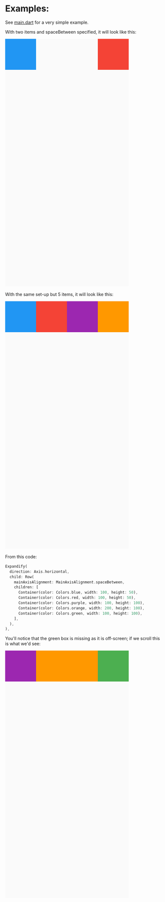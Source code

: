 # Examples:

See [main.dart](lib/main.dart) for a very simple example.

With two items and spaceBetween specified, it will look like this:

![Shows usage of expandify with items not taking the whole width. They are at each side of the viewport.](https://github.com/rmtmckenzie/expandify/raw/main/test/goldens/two_horizontal.png "Two Boxes Horizontal")

With the same set-up but 5 items, it will look like this:

![Shows usage of expandify with items taking the whole width. They aligned left-to-right with no space between.](https://github.com/rmtmckenzie/expandify/raw/main/test/goldens/five_horizontal.png "Five Boxes Horizontal")

From this code:

```dart
Expandify(
  direction: Axis.horizontal,
  child: Row(
    mainAxisAlignment: MainAxisAlignment.spaceBetween,
    children: [
      Container(color: Colors.blue, width: 100, height: 50),
      Container(color: Colors.red, width: 100, height: 50),
      Container(color: Colors.purple, width: 100, height: 100),
      Container(color: Colors.orange, width: 200, height: 100),
      Container(color: Colors.green, width: 100, height: 100),
    ],
  ),
),
```

You'll notice that the green box is missing as it is off-screen; if we scroll this is what we'd see:

![Shows usage of expandify with items taking the whole width, scrolled to the far right to show the last box.](https://github.com/rmtmckenzie/expandify/raw/main/test/goldens/five_horizontal_scrolled.png "Five Boxes Horizontal Scrolled")
